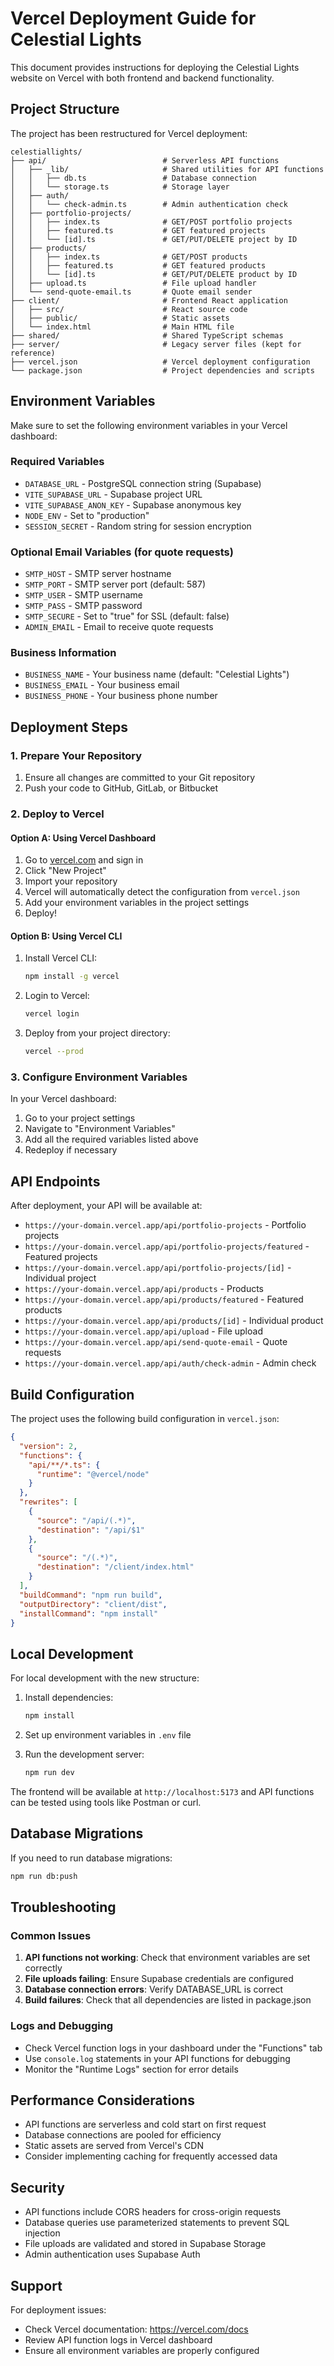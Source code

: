 # Vercel Deployment Guide for Celestial Lights

This document provides instructions for deploying the Celestial Lights website on Vercel with both frontend and backend functionality.

## Project Structure

The project has been restructured for Vercel deployment:

```
celestiallights/
├── api/                          # Serverless API functions
│   ├── _lib/                     # Shared utilities for API functions
│   │   ├── db.ts                 # Database connection
│   │   └── storage.ts            # Storage layer
│   ├── auth/
│   │   └── check-admin.ts        # Admin authentication check
│   ├── portfolio-projects/
│   │   ├── index.ts              # GET/POST portfolio projects
│   │   ├── featured.ts           # GET featured projects
│   │   └── [id].ts               # GET/PUT/DELETE project by ID
│   ├── products/
│   │   ├── index.ts              # GET/POST products
│   │   ├── featured.ts           # GET featured products
│   │   └── [id].ts               # GET/PUT/DELETE product by ID
│   ├── upload.ts                 # File upload handler
│   └── send-quote-email.ts       # Quote email sender
├── client/                       # Frontend React application
│   ├── src/                      # React source code
│   ├── public/                   # Static assets
│   └── index.html                # Main HTML file
├── shared/                       # Shared TypeScript schemas
├── server/                       # Legacy server files (kept for reference)
├── vercel.json                   # Vercel deployment configuration
└── package.json                  # Project dependencies and scripts
```

## Environment Variables

Make sure to set the following environment variables in your Vercel dashboard:

### Required Variables
- `DATABASE_URL` - PostgreSQL connection string (Supabase)
- `VITE_SUPABASE_URL` - Supabase project URL
- `VITE_SUPABASE_ANON_KEY` - Supabase anonymous key
- `NODE_ENV` - Set to "production"
- `SESSION_SECRET` - Random string for session encryption

### Optional Email Variables (for quote requests)
- `SMTP_HOST` - SMTP server hostname
- `SMTP_PORT` - SMTP server port (default: 587)
- `SMTP_USER` - SMTP username
- `SMTP_PASS` - SMTP password
- `SMTP_SECURE` - Set to "true" for SSL (default: false)
- `ADMIN_EMAIL` - Email to receive quote requests

### Business Information
- `BUSINESS_NAME` - Your business name (default: "Celestial Lights")
- `BUSINESS_EMAIL` - Your business email
- `BUSINESS_PHONE` - Your business phone number

## Deployment Steps

### 1. Prepare Your Repository

1. Ensure all changes are committed to your Git repository
2. Push your code to GitHub, GitLab, or Bitbucket

### 2. Deploy to Vercel

#### Option A: Using Vercel Dashboard

1. Go to [vercel.com](https://vercel.com) and sign in
2. Click "New Project"
3. Import your repository
4. Vercel will automatically detect the configuration from `vercel.json`
5. Add your environment variables in the project settings
6. Deploy!

#### Option B: Using Vercel CLI

1. Install Vercel CLI:
   ```bash
   npm install -g vercel
   ```

2. Login to Vercel:
   ```bash
   vercel login
   ```

3. Deploy from your project directory:
   ```bash
   vercel --prod
   ```

### 3. Configure Environment Variables

In your Vercel dashboard:

1. Go to your project settings
2. Navigate to "Environment Variables"
3. Add all the required variables listed above
4. Redeploy if necessary

## API Endpoints

After deployment, your API will be available at:

- `https://your-domain.vercel.app/api/portfolio-projects` - Portfolio projects
- `https://your-domain.vercel.app/api/portfolio-projects/featured` - Featured projects
- `https://your-domain.vercel.app/api/portfolio-projects/[id]` - Individual project
- `https://your-domain.vercel.app/api/products` - Products
- `https://your-domain.vercel.app/api/products/featured` - Featured products
- `https://your-domain.vercel.app/api/products/[id]` - Individual product
- `https://your-domain.vercel.app/api/upload` - File upload
- `https://your-domain.vercel.app/api/send-quote-email` - Quote requests
- `https://your-domain.vercel.app/api/auth/check-admin` - Admin check

## Build Configuration

The project uses the following build configuration in `vercel.json`:

```json
{
  "version": 2,
  "functions": {
    "api/**/*.ts": {
      "runtime": "@vercel/node"
    }
  },
  "rewrites": [
    {
      "source": "/api/(.*)",
      "destination": "/api/$1"
    },
    {
      "source": "/(.*)",
      "destination": "/client/index.html"
    }
  ],
  "buildCommand": "npm run build",
  "outputDirectory": "client/dist",
  "installCommand": "npm install"
}
```

## Local Development

For local development with the new structure:

1. Install dependencies:
   ```bash
   npm install
   ```

2. Set up environment variables in `.env` file

3. Run the development server:
   ```bash
   npm run dev
   ```

The frontend will be available at `http://localhost:5173` and API functions can be tested using tools like Postman or curl.

## Database Migrations

If you need to run database migrations:

```bash
npm run db:push
```

## Troubleshooting

### Common Issues

1. **API functions not working**: Check that environment variables are set correctly
2. **File uploads failing**: Ensure Supabase credentials are configured
3. **Database connection errors**: Verify DATABASE_URL is correct
4. **Build failures**: Check that all dependencies are listed in package.json

### Logs and Debugging

- Check Vercel function logs in your dashboard under the "Functions" tab
- Use `console.log` statements in your API functions for debugging
- Monitor the "Runtime Logs" section for error details

## Performance Considerations

- API functions are serverless and cold start on first request
- Database connections are pooled for efficiency  
- Static assets are served from Vercel's CDN
- Consider implementing caching for frequently accessed data

## Security

- API functions include CORS headers for cross-origin requests
- Database queries use parameterized statements to prevent SQL injection
- File uploads are validated and stored in Supabase Storage
- Admin authentication uses Supabase Auth

## Support

For deployment issues:
- Check Vercel documentation: https://vercel.com/docs
- Review API function logs in Vercel dashboard
- Ensure all environment variables are properly configured
